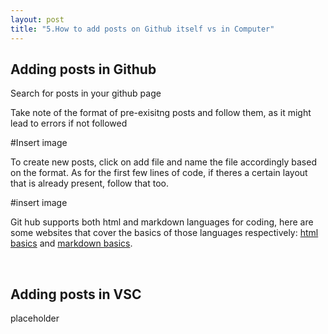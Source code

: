 ```yaml
---
layout: post
title: "5.How to add posts on Github itself vs in Computer"
---
```

<html> 
  <body>
    <h2>Adding posts in Github</h2>
    <p>Search for posts in your github page</p>
    <p>Take note of the format of pre-exisitng posts and follow them, as it might lead to errors if not followed</p>
    #Insert image
    <p>To create new posts, click on add file and name the file accordingly based on the format. As for the first few lines of code, 
      if theres a certain layout that is already present, follow that too.
    </p>
    #insert image
    <p>Git hub supports both html and markdown languages for coding, here are some websites that cover the basics of those languages respectively:
      <a href="https://developer.mozilla.org/en-US/docs/Learn/Getting_started_with_the_web/HTML_basics">html basics</a> and 
      <a href="https://www.markdownguide.org/basic-syntax/">markdown basics</a>.</p>
    <br />
    <h2>Adding posts in VSC</h2>
    <p>placeholder</p>
  </body>
</html>

